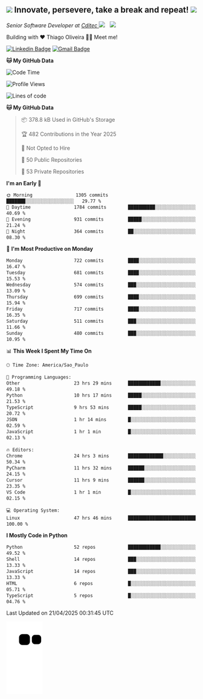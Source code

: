 <h2><img src="https://emojis.slackmojis.com/emojis/images/1531849430/4246/blob-sunglasses.gif?1531849430" width="30"/> Innovate, persevere, take a break and repeat! <img src="https://media.giphy.com/media/12oufCB0MyZ1Go/giphy.gif" width="50"></h2>
<img align='right' src="https://media.giphy.com/media/M9gbBd9nbDrOTu1Mqx/giphy.gif" width="230">
<p><em>Senior Software Developer at <a href="https://www.cditec.com.br/">Cditec
</a><img src="https://media.giphy.com/media/WUlplcMpOCEmTGBtBW/giphy.gif" width="30"> 
</em></p>



Building with ❤️ Thiago Oliveira 👋🏽 Meet me!

[![Linkedin Badge](https://img.shields.io/badge/-Thiago-blue?style=flat-square&logo=Linkedin&logoColor=white&link=https://www.linkedin.com/in/tgmarinho/)](https://www.linkedin.com/in/thiagoceconelo/) 
[![Gmail Badge](https://img.shields.io/badge/-thiceconelo@gmail.com-c14438?style=flat-square&logo=Gmail&logoColor=white&link=mailto:thiceconelo@gmail.com)](mailto:thiceconelo@gmail.com)

</em></p>

<!-- <span style="height ">
![Anurag's GitHub stats](https://github-readme-stats.vercel.app/api?username=arthurspk&show_icons=true&theme=tokyonight)
</span> -->

**🐱 My GitHub Data** 
<!--START_SECTION:waka-->
![Code Time](http://img.shields.io/badge/Code%20Time-3%2C020%20hrs%2035%20mins-blue)

![Profile Views](http://img.shields.io/badge/Profile%20Views-0-blue)

![Lines of code](https://img.shields.io/badge/From%20Hello%20World%20I%27ve%20Written-6.3%20million%20lines%20of%20code-blue)

**🐱 My GitHub Data** 

> 📦 378.8 kB Used in GitHub's Storage 
 > 
> 🏆 482 Contributions in the Year 2025
 > 
> 🚫 Not Opted to Hire
 > 
> 📜 50 Public Repositories 
 > 
> 🔑 53 Private Repositories 
 > 
**I'm an Early 🐤** 

```text
🌞 Morning                1305 commits        ███████░░░░░░░░░░░░░░░░░░   29.77 % 
🌆 Daytime                1784 commits        ██████████░░░░░░░░░░░░░░░   40.69 % 
🌃 Evening                931 commits         █████░░░░░░░░░░░░░░░░░░░░   21.24 % 
🌙 Night                  364 commits         ██░░░░░░░░░░░░░░░░░░░░░░░   08.30 % 
```
📅 **I'm Most Productive on Monday** 

```text
Monday                   722 commits         ████░░░░░░░░░░░░░░░░░░░░░   16.47 % 
Tuesday                  681 commits         ████░░░░░░░░░░░░░░░░░░░░░   15.53 % 
Wednesday                574 commits         ███░░░░░░░░░░░░░░░░░░░░░░   13.09 % 
Thursday                 699 commits         ████░░░░░░░░░░░░░░░░░░░░░   15.94 % 
Friday                   717 commits         ████░░░░░░░░░░░░░░░░░░░░░   16.35 % 
Saturday                 511 commits         ███░░░░░░░░░░░░░░░░░░░░░░   11.66 % 
Sunday                   480 commits         ███░░░░░░░░░░░░░░░░░░░░░░   10.95 % 
```


📊 **This Week I Spent My Time On** 

```text
🕑︎ Time Zone: America/Sao_Paulo

💬 Programming Languages: 
Other                    23 hrs 29 mins      ████████████░░░░░░░░░░░░░   49.18 % 
Python                   10 hrs 17 mins      █████░░░░░░░░░░░░░░░░░░░░   21.53 % 
TypeScript               9 hrs 53 mins       █████░░░░░░░░░░░░░░░░░░░░   20.72 % 
JSON                     1 hr 14 mins        █░░░░░░░░░░░░░░░░░░░░░░░░   02.59 % 
JavaScript               1 hr 1 min          █░░░░░░░░░░░░░░░░░░░░░░░░   02.13 % 

🔥 Editors: 
Chrome                   24 hrs 3 mins       █████████████░░░░░░░░░░░░   50.34 % 
PyCharm                  11 hrs 32 mins      ██████░░░░░░░░░░░░░░░░░░░   24.15 % 
Cursor                   11 hrs 9 mins       ██████░░░░░░░░░░░░░░░░░░░   23.35 % 
VS Code                  1 hr 1 min          █░░░░░░░░░░░░░░░░░░░░░░░░   02.15 % 

💻 Operating System: 
Linux                    47 hrs 46 mins      █████████████████████████   100.00 % 
```

**I Mostly Code in Python** 

```text
Python                   52 repos            ████████████░░░░░░░░░░░░░   49.52 % 
Shell                    14 repos            ███░░░░░░░░░░░░░░░░░░░░░░   13.33 % 
JavaScript               14 repos            ███░░░░░░░░░░░░░░░░░░░░░░   13.33 % 
HTML                     6 repos             █░░░░░░░░░░░░░░░░░░░░░░░░   05.71 % 
TypeScript               5 repos             █░░░░░░░░░░░░░░░░░░░░░░░░   04.76 % 
```




 Last Updated on 21/04/2025 00:31:45 UTC
<!--END_SECTION:waka-->

![Snake animation](https://github.com/rafaballerini/rafaballerini/blob/output/github-contribution-grid-snake.svg)


<!---
ceconelo/ceconelo is a ✨ special ✨ repository because its `README.md` (this file) appears on your GitHub profile.
You can click the Preview link to take a look at your changes.
--->
